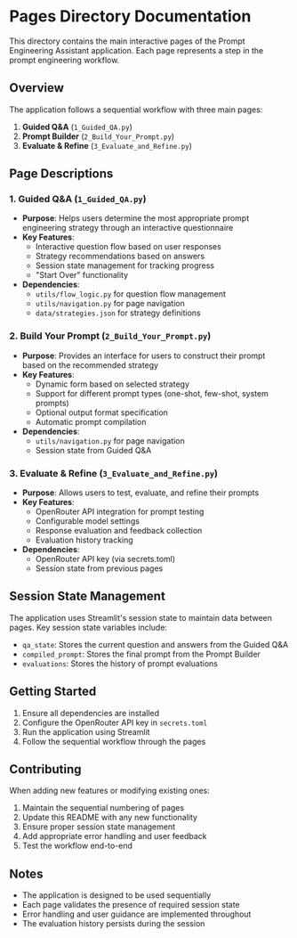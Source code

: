 # Pages Directory Documentation

This directory contains the main interactive pages of the Prompt Engineering Assistant application. Each page represents a step in the prompt engineering workflow.

## Overview

The application follows a sequential workflow with three main pages:

1. **Guided Q&A** (`1_Guided_QA.py`)
2. **Prompt Builder** (`2_Build_Your_Prompt.py`)
3. **Evaluate & Refine** (`3_Evaluate_and_Refine.py`)

## Page Descriptions

### 1. Guided Q&A (`1_Guided_QA.py`)
- **Purpose**: Helps users determine the most appropriate prompt engineering strategy through an interactive questionnaire
- **Key Features**:
  - Interactive question flow based on user responses
  - Strategy recommendations based on answers
  - Session state management for tracking progress
  - "Start Over" functionality
- **Dependencies**:
  - `utils/flow_logic.py` for question flow management
  - `utils/navigation.py` for page navigation
  - `data/strategies.json` for strategy definitions

### 2. Build Your Prompt (`2_Build_Your_Prompt.py`)
- **Purpose**: Provides an interface for users to construct their prompt based on the recommended strategy
- **Key Features**:
  - Dynamic form based on selected strategy
  - Support for different prompt types (one-shot, few-shot, system prompts)
  - Optional output format specification
  - Automatic prompt compilation
- **Dependencies**:
  - `utils/navigation.py` for page navigation
  - Session state from Guided Q&A

### 3. Evaluate & Refine (`3_Evaluate_and_Refine.py`)
- **Purpose**: Allows users to test, evaluate, and refine their prompts
- **Key Features**:
  - OpenRouter API integration for prompt testing
  - Configurable model settings
  - Response evaluation and feedback collection
  - Evaluation history tracking
- **Dependencies**:
  - OpenRouter API key (via secrets.toml)
  - Session state from previous pages

## Session State Management

The application uses Streamlit's session state to maintain data between pages. Key session state variables include:

- `qa_state`: Stores the current question and answers from the Guided Q&A
- `compiled_prompt`: Stores the final prompt from the Prompt Builder
- `evaluations`: Stores the history of prompt evaluations

## Getting Started

1. Ensure all dependencies are installed
2. Configure the OpenRouter API key in `secrets.toml`
3. Run the application using Streamlit
4. Follow the sequential workflow through the pages

## Contributing

When adding new features or modifying existing ones:

1. Maintain the sequential numbering of pages
2. Update this README with any new functionality
3. Ensure proper session state management
4. Add appropriate error handling and user feedback
5. Test the workflow end-to-end

## Notes

- The application is designed to be used sequentially
- Each page validates the presence of required session state
- Error handling and user guidance are implemented throughout
- The evaluation history persists during the session 